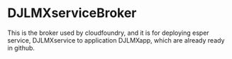 DJLMXserviceBroker
==================

This is the broker used by cloudfoundry, and it is for deploying esper service, DJLMXservice to application DJLMXapp,
which are already ready in github.

